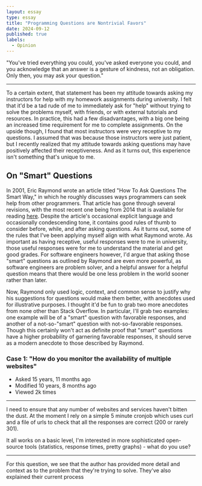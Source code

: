 ```yaml
---
layout: essay
type: essay
title: "Programming Questions are Nontrivial Favors"
date: 2024-09-12
published: true
labels:
  - Opinion
---
```


"You've tried everything you could, you've asked everyone you could, and you
acknowledge that an answer is a gesture of kindness, not an obligation. Only
then, you may ask your question."

---

To a certain extent, that statement has been my attitude towards asking my
instructors for help with my homework assignments during university. I felt that
it'd be a tad rude of me to immediately ask for "help" without trying to solve
the problems myself, with friends, or with external tutorials and resources. In
practice, this had a few disadvantages, with a big one being an increased time
requirement for me to complete assignments. On the upside though, I found that
most instructors were very receptive to my questions. I assumed that was because
those instructors were just patient, but I recently realized that my attitude
towards asking questions may have positively affected their receptiveness. And
as it turns out, this experience isn't something that's unique to me.

## On "Smart" Questions

In 2001, Eric Raymond wrote an article titled "How To Ask Questions The Smart
Way," in which he roughly discusses ways programmers can seek help from other
programmers. That article has gone through several revisions, with the most
recent one being from 2014 that is available for reading
[here](http://www.catb.org/esr/faqs/smart-questions.html). Despite the article's
occasional explicit language and occasionally condescending tone, it contains
good rules of thumb to consider before, while, and after asking questions. As it
turns out, some of the rules that I've been applying myself align with what
Raymond wrote. As important as having receptive, useful responses were to me in
university, those useful responses were for me to understand the material and
get good grades. For software engineers however, I'd argue that asking those
"smart" questions as outlined by Raymond are even more powerful, as software
engineers are problem solver, and a helpful answer for a helpful question means
that there would be one less problem in the world sooner rather than later.

Now, Raymond only used logic, context, and common sense to justify why his
suggestions for questions would make them better, with anecdotes used for
illustrative purposes. I thought it'd be fun to grab two more anecdotes from
none other than Stack Overflow. In particular, I'll grab two examples: one
example will be of a "smart" question with favorable responses, and another of a
not-so-"smart" question with not-so-favorable responses. Though this certainly
won't act as definite proof that "smart" questions have a higher probability of
garnering favorable responses, it should serve as a modern anecdote to those
described by Raymond.

### Case 1: "How do you monitor the availability of multiple websites"

+ Asked 15 years, 11 months ago
+ Modified 10 years, 8 months ago
+ Viewed 2k times

---

I need to ensure that any number of websites and services haven't bitten the
dust. At the moment I rely on a simple 5 minute cronjob which uses curl and a
file of urls to check that all the responses are correct (200 or rarely 301).

It all works on a basic level, I'm interested in more sophisticated open-source
tools (statistics, response times, pretty graphs) - what do you use? 

---

For this question, we see that the author has provided more detail and context
as to the problem that they're trying to solve. They've also explained their
current process
